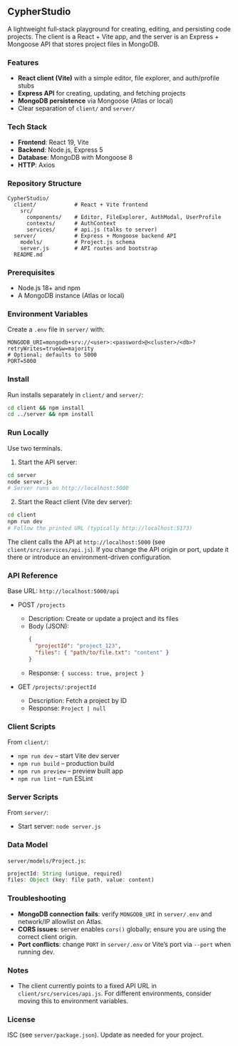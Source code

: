 ## CypherStudio

A lightweight full‑stack playground for creating, editing, and persisting code projects. The client is a React + Vite app, and the server is an Express + Mongoose API that stores project files in MongoDB.

### Features
- **React client (Vite)** with a simple editor, file explorer, and auth/profile stubs
- **Express API** for creating, updating, and fetching projects
- **MongoDB persistence** via Mongoose (Atlas or local)
- Clear separation of `client/` and `server/`

### Tech Stack
- **Frontend**: React 19, Vite
- **Backend**: Node.js, Express 5
- **Database**: MongoDB with Mongoose 8
- **HTTP**: Axios

### Repository Structure
```
CypherStudio/
  client/            # React + Vite frontend
    src/
      components/    # Editor, FileExplorer, AuthModal, UserProfile
      contexts/      # AuthContext
      services/      # api.js (talks to server)
  server/            # Express + Mongoose backend API
    models/          # Project.js schema
    server.js        # API routes and bootstrap
  README.md
```

### Prerequisites
- Node.js 18+ and npm
- A MongoDB instance (Atlas or local)

### Environment Variables
Create a `.env` file in `server/` with:
```
MONGODB_URI=mongodb+srv://<user>:<password>@<cluster>/<db>?retryWrites=true&w=majority
# Optional; defaults to 5000
PORT=5000
```

### Install
Run installs separately in `client/` and `server/`:
```bash
cd client && npm install
cd ../server && npm install
```

### Run Locally
Use two terminals.

1) Start the API server:
```bash
cd server
node server.js
# Server runs on http://localhost:5000
```

2) Start the React client (Vite dev server):
```bash
cd client
npm run dev
# Follow the printed URL (typically http://localhost:5173)
```

The client calls the API at `http://localhost:5000` (see `client/src/services/api.js`). If you change the API origin or port, update it there or introduce an environment-driven configuration.

### API Reference
Base URL: `http://localhost:5000/api`

- POST `/projects`
  - Description: Create or update a project and its files
  - Body (JSON):
    ```json
    {
      "projectId": "project_123",
      "files": { "path/to/file.txt": "content" }
    }
    ```
  - Response: `{ success: true, project }`

- GET `/projects/:projectId`
  - Description: Fetch a project by ID
  - Response: `Project | null`

### Client Scripts
From `client/`:
- `npm run dev` – start Vite dev server
- `npm run build` – production build
- `npm run preview` – preview built app
- `npm run lint` – run ESLint

### Server Scripts
From `server/`:
- Start server: `node server.js`

### Data Model
`server/models/Project.js`:
```js
projectId: String (unique, required)
files: Object (key: file path, value: content)
```

### Troubleshooting
- **MongoDB connection fails**: verify `MONGODB_URI` in `server/.env` and network/IP allowlist on Atlas.
- **CORS issues**: server enables `cors()` globally; ensure you are using the correct client origin.
- **Port conflicts**: change `PORT` in `server/.env` or Vite’s port via `--port` when running dev.

### Notes
- The client currently points to a fixed API URL in `client/src/services/api.js`. For different environments, consider moving this to environment variables.

### License
ISC (see `server/package.json`). Update as needed for your project.


